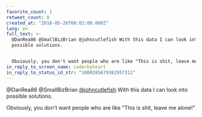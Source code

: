 ```yaml
---
favorite_count: 1
retweet_count: 0
created_at: "2018-05-26T08:02:00.000Z"
lang: en
full_text: >-
  @DanRea86 @SmallBizBrian @johncutlefish With this data I can look into
  possible solutions.


  Obviously, you don't want people who are like "This is shit, leave me alone!"
in_reply_to_screen_name: coderbyheart
in_reply_to_status_id_str: "1000285679362957312"
---
```


@DanRea86 @SmallBizBrian [@johncutlefish](https://twitter.com/johncutlefish)
With this data I can look into possible solutions.

Obviously, you don't want people who are like "This is shit, leave me alone!"
